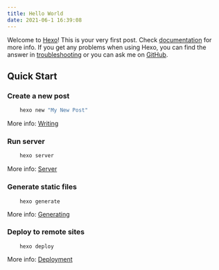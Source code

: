 ```yaml
---
title: Hello World
date: 2021-06-1 16:39:08
---
```

Welcome to [Hexo](https://hexo.io/)! This is your very first post. Check [documentation](https://hexo.io/docs/) for more info. If you get any problems when using Hexo, you can find the answer in [troubleshooting](https://hexo.io/docs/troubleshooting.html) or you can ask me on [GitHub](https://github.com/hexojs/hexo/issues).

## Quick Start

### Create a new post

``` bash
    hexo new "My New Post"
```

More info: [Writing](https://hexo.io/docs/writing.html)

### Run server

``` bash
    hexo server
```

More info: [Server](https://hexo.io/docs/server.html)

### Generate static files

```commondLine
    hexo generate
```

More info: [Generating](https://hexo.io/docs/generating.html)

### Deploy to remote sites

```commondLine
    hexo deploy
```

More info: [Deployment](https://hexo.io/docs/one-command-deployment.html)
